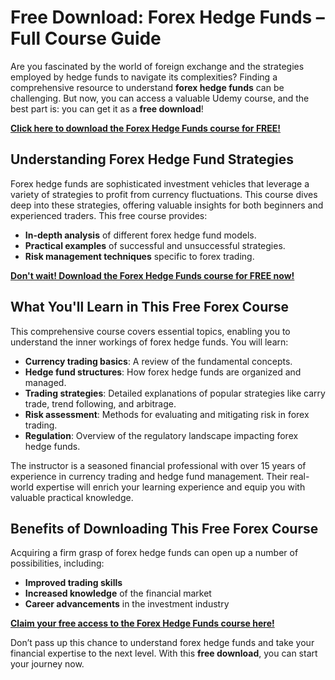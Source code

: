 # Free Download: Forex Hedge Funds – Full Course Guide

Are you fascinated by the world of foreign exchange and the strategies employed by hedge funds to navigate its complexities? Finding a comprehensive resource to understand **forex hedge funds** can be challenging. But now, you can access a valuable Udemy course, and the best part is: you can get it as a **free download**!

[**Click here to download the Forex Hedge Funds course for FREE!**](https://udemywork.com/forex-hedge-funds)

## Understanding Forex Hedge Fund Strategies

Forex hedge funds are sophisticated investment vehicles that leverage a variety of strategies to profit from currency fluctuations. This course dives deep into these strategies, offering valuable insights for both beginners and experienced traders. This free course provides:

*   **In-depth analysis** of different forex hedge fund models.
*   **Practical examples** of successful and unsuccessful strategies.
*   **Risk management techniques** specific to forex trading.

[**Don't wait! Download the Forex Hedge Funds course for FREE now!**](https://udemywork.com/forex-hedge-funds)

## What You'll Learn in This Free Forex Course

This comprehensive course covers essential topics, enabling you to understand the inner workings of forex hedge funds. You will learn:

*   **Currency trading basics**: A review of the fundamental concepts.
*   **Hedge fund structures**: How forex hedge funds are organized and managed.
*   **Trading strategies**: Detailed explanations of popular strategies like carry trade, trend following, and arbitrage.
*   **Risk assessment**: Methods for evaluating and mitigating risk in forex trading.
*   **Regulation**: Overview of the regulatory landscape impacting forex hedge funds.

The instructor is a seasoned financial professional with over 15 years of experience in currency trading and hedge fund management. Their real-world expertise will enrich your learning experience and equip you with valuable practical knowledge.

## Benefits of Downloading This Free Forex Course

Acquiring a firm grasp of forex hedge funds can open up a number of possibilities, including:

*   **Improved trading skills**
*   **Increased knowledge** of the financial market
*   **Career advancements** in the investment industry

[**Claim your free access to the Forex Hedge Funds course here!**](https://udemywork.com/forex-hedge-funds)

Don’t pass up this chance to understand forex hedge funds and take your financial expertise to the next level. With this **free download**, you can start your journey now.
